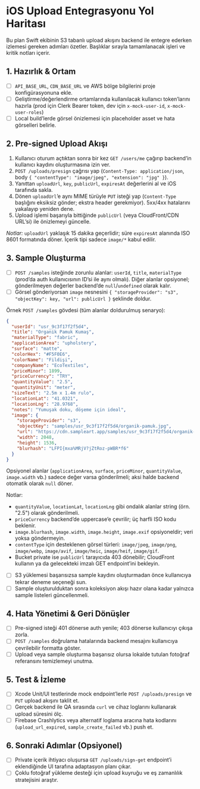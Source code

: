 # iOS Upload Entegrasyonu Yol Haritası

Bu plan Swift ekibinin S3 tabanlı upload akışını backend ile entegre ederken izlemesi gereken adımları özetler. Başlıklar sırayla tamamlanacak işleri ve kritik notları içerir.

## 1. Hazırlık & Ortam

- [ ] `API_BASE_URL`, `CDN_BASE_URL` ve AWS bölge bilgilerini proje konfigürasyonuna ekle.
- [ ] Geliştirme/değerlendirme ortamlarında kullanılacak kullanıcı token’larını hazırla (prod için Clerk Bearer token, dev için `x-mock-user-id`, `x-mock-user-roles`)
- [ ] Local build’lerde görsel önizlemesi için placeholder asset ve hata görselleri belirle.

## 2. Pre-signed Upload Akışı

1. Kullanıcı oturum açtıktan sonra bir kez `GET /users/me` çağırıp backend’in kullanıcı kaydını oluşturmasına izin ver.
2. `POST /uploads/presign` çağrısı yap (`Content-Type: application/json`, body `{ "contentType": "image/jpeg", "extension": "jpg" }`).
3. Yanıttan `uploadUrl`, `key`, `publicUrl`, `expiresAt` değerlerini al ve iOS tarafında sakla.
4. Dönen `uploadUrl`’e aynı MIME türüyle `PUT` isteği yap (`Content-Type` başlığını eksiksiz gönder; ekstra header gerekmiyor). 5xx/4xx hatalarını yakalayıp yeniden dene.
5. Upload işlemi başarıyla bittiğinde `publicUrl` (veya CloudFront/CDN URL’si) ile önizlemeyi güncelle.

_Notlar:_ `uploadUrl` yaklaşık 15 dakika geçerlidir; süre `expiresAt` alanında ISO 8601 formatında döner. İçerik tipi sadece `image/*` kabul edilir.

## 3. Sample Oluşturma

- [ ] `POST /samples` isteğinde zorunlu alanlar: `userId`, `title`, `materialType` (prod’da auth kullanıcısının ID’si ile aynı olmalı). Diğer alanlar opsiyonel; gönderilmeyen değerler backend’de `null`/`undefined` olarak kalır.
- [ ] Görsel gönderiyorsan `image` nesnesini `{ "storageProvider": "s3", "objectKey": key, "url": publicUrl }` şeklinde doldur.

Örnek `POST /samples` gövdesi (tüm alanlar doldurulmuş senaryo):

```json
{
  "userId": "usr_9c3f17f2f5d4",
  "title": "Organik Pamuk Kumaş",
  "materialType": "fabric",
  "applicationArea": "upholstery",
  "surface": "matte",
  "colorHex": "#F5F0E6",
  "colorName": "Fildişi",
  "companyName": "EcoTextiles",
  "priceMinor": 1899,
  "priceCurrency": "TRY",
  "quantityValue": "2.5",
  "quantityUnit": "meter",
  "sizeText": "2.5m x 1.4m rulo",
  "locationLat": "41.0321",
  "locationLng": "28.9768",
  "notes": "Yumuşak doku, döşeme için ideal",
  "image": {
    "storageProvider": "s3",
    "objectKey": "samples/usr_9c3f17f2f5d4/organik-pamuk.jpg",
    "url": "https://cdn.sampleart.app/samples/usr_9c3f17f2f5d4/organik-pamuk.jpg",
    "width": 2048,
    "height": 1536,
    "blurhash": "LFPI{mxa%MRjV?jZtRoz-pWBR*f6"
  }
}
```

Opsiyonel alanlar (`applicationArea`, `surface`, `priceMinor`, `quantityValue`, `image.width` vb.) sadece değer varsa gönderilmeli; aksi halde backend otomatik olarak `null` döner.

Notlar:

- `quantityValue`, `locationLat`, `locationLng` gibi ondalık alanlar string (örn. "2.5") olarak gönderilmeli.
- `priceCurrency` backend’de uppercase’e çevrilir; üç harfli ISO kodu beklenir.
- `image.blurhash`, `image.width`, `image.height`, `image.exif` opsiyoneldir; veri yoksa göndermeyin.
- `contentType` için desteklenen görsel türleri: `image/jpeg`, `image/png`, `image/webp`, `image/avif`, `image/heic`, `image/heif`, `image/gif`.
- Bucket private ise `publicUrl` tarayıcıda 403 dönebilir; CloudFront kullanın ya da gelecekteki imzalı GET endpoint’ini bekleyin.
- [ ] S3 yüklemesi başarısızsa sample kaydını oluşturmadan önce kullanıcıya tekrar deneme seçeneği sun.
- [ ] Sample oluşturulduktan sonra koleksiyon akışı hazır olana kadar yalnızca sample listeleri güncellenmeli.

## 4. Hata Yönetimi & Geri Dönüşler

- [ ] Pre-signed isteği 401 dönerse auth yenile; 403 dönerse kullanıcıyı çıkışa zorla.
- [ ] `POST /samples` doğrulama hatalarında backend mesajını kullanıcıya çevrilebilir formatta göster.
- [ ] Upload veya sample oluşturma başarısız olursa lokalde tutulan fotoğraf referansını temizlemeyi unutma.

## 5. Test & İzleme

- [ ] Xcode Unit/UI testlerinde mock endpoint’lerle `POST /uploads/presign` ve `PUT` upload akışını taklit et.
- [ ] Gerçek backend ile QA sırasında `curl` ve cihaz loglarını kullanarak upload süresini ölç.
- [ ] Firebase Crashlytics veya alternatif loglama aracına hata kodlarını (`upload_url_expired`, `sample_create_failed` vb.) push et.

## 6. Sonraki Adımlar (Opsiyonel)

- [ ] Private içerik ihtiyacı oluşursa `GET /uploads/sign-get` endpoint’i eklendiğinde UI tarafına adaptasyon planı çıkar.
- [ ] Çoklu fotoğraf yükleme desteği için upload kuyruğu ve eş zamanlılık stratejisini araştır.
